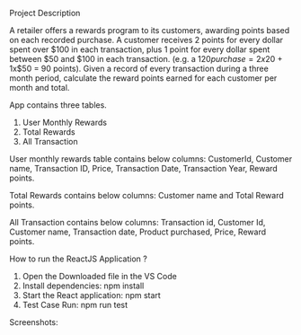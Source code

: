 Project Description

A retailer offers a rewards program to its customers, awarding points based on each recorded purchase.
A customer receives 2 points for every dollar spent over $100 in each transaction, plus 1 point for every dollar spent between $50 and $100 in each transaction.
(e.g. a $120 purchase = 2x$20 + 1x$50 = 90 points).
Given a record of every transaction during a three month period, calculate the reward points earned for each customer per month and total.

App contains three tables.

1. User Monthly Rewards
2. Total Rewards
3. All Transaction

User monthly rewards table contains below columns:
CustomerId, Customer name, Transaction ID, Price, Transaction Date, Transaction Year, Reward points.

Total Rewards contains below columns:
Customer name and Total Reward points.

All Transaction contains below columns:
Transaction id, Customer Id, Customer name, Transaction date, Product purchased, Price, Reward points.

How to run the ReactJS Application ?

1. Open the Downloaded file in the VS Code
2. Install dependencies: npm install
3. Start the React application: npm start
4. Test Case Run: npm run test

Screenshots:
